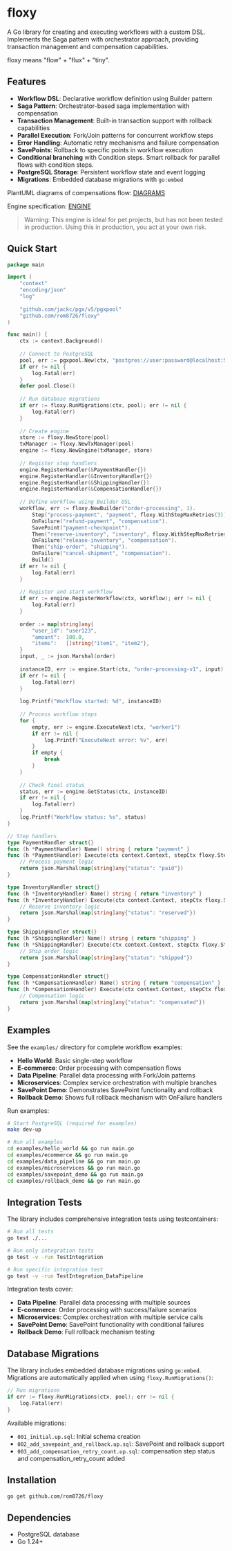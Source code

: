 # floxy

A Go library for creating and executing workflows with a custom DSL. Implements the Saga pattern with orchestrator approach, providing transaction management and compensation capabilities.

floxy means "flow" + "flux" + "tiny".

## Features

- **Workflow DSL**: Declarative workflow definition using Builder pattern
- **Saga Pattern**: Orchestrator-based saga implementation with compensation
- **Transaction Management**: Built-in transaction support with rollback capabilities
- **Parallel Execution**: Fork/Join patterns for concurrent workflow steps
- **Error Handling**: Automatic retry mechanisms and failure compensation
- **SavePoints**: Rollback to specific points in workflow execution
- **Conditional branching** with Condition steps. Smart rollback for parallel flows with condition steps.
- **PostgreSQL Storage**: Persistent workflow state and event logging
- **Migrations**: Embedded database migrations with `go:embed`

PlantUML diagrams of compensations flow: [DIAGRAMS](docs/SAGA_COMPENSATION_DIAGRAMS.md)

Engine specification: [ENGINE](docs/ENGINE_SPEC.md)

> Warning: This engine is ideal for pet projects, but has not been tested in production. Using this in production, you act at your own risk.

## Quick Start

```go
package main

import (
    "context"
    "encoding/json"
    "log"
    
    "github.com/jackc/pgx/v5/pgxpool"
    "github.com/rom8726/floxy"
)

func main() {
    ctx := context.Background()
    
    // Connect to PostgreSQL
    pool, err := pgxpool.New(ctx, "postgres://user:password@localhost:5432/floxy?sslmode=disable")
    if err != nil {
        log.Fatal(err)
    }
    defer pool.Close()
    
    // Run database migrations
    if err := floxy.RunMigrations(ctx, pool); err != nil {
        log.Fatal(err)
    }
    
    // Create engine
    store := floxy.NewStore(pool)
    txManager := floxy.NewTxManager(pool)
    engine := floxy.NewEngine(txManager, store)
    
    // Register step handlers
    engine.RegisterHandler(&PaymentHandler{})
    engine.RegisterHandler(&InventoryHandler{})
    engine.RegisterHandler(&ShippingHandler{})
    engine.RegisterHandler(&CompensationHandler{})
    
    // Define workflow using Builder DSL
    workflow, err := floxy.NewBuilder("order-processing", 1).
        Step("process-payment", "payment", floxy.WithStepMaxRetries(3)).
        OnFailure("refund-payment", "compensation").
        SavePoint("payment-checkpoint").
        Then("reserve-inventory", "inventory", floxy.WithStepMaxRetries(2)).
        OnFailure("release-inventory", "compensation").
        Then("ship-order", "shipping").
        OnFailure("cancel-shipment", "compensation").
        Build()
    if err != nil {
        log.Fatal(err)
    }
    
    // Register and start workflow
    if err := engine.RegisterWorkflow(ctx, workflow); err != nil {
        log.Fatal(err)
    }
    
    order := map[string]any{
        "user_id": "user123",
        "amount":  100.0,
        "items":   []string{"item1", "item2"},
    }
    input, _ := json.Marshal(order)
    
    instanceID, err := engine.Start(ctx, "order-processing-v1", input)
    if err != nil {
        log.Fatal(err)
    }
    
    log.Printf("Workflow started: %d", instanceID)
    
    // Process workflow steps
    for {
        empty, err := engine.ExecuteNext(ctx, "worker1")
        if err != nil {
            log.Printf("ExecuteNext error: %v", err)
        }
        if empty {
            break
        }
    }
    
    // Check final status
    status, err := engine.GetStatus(ctx, instanceID)
    if err != nil {
        log.Fatal(err)
    }
    log.Printf("Workflow status: %s", status)
}

// Step handlers
type PaymentHandler struct{}
func (h *PaymentHandler) Name() string { return "payment" }
func (h *PaymentHandler) Execute(ctx context.Context, stepCtx floxy.StepContext, input json.RawMessage) (json.RawMessage, error) {
    // Process payment logic
    return json.Marshal(map[string]any{"status": "paid"})
}

type InventoryHandler struct{}
func (h *InventoryHandler) Name() string { return "inventory" }
func (h *InventoryHandler) Execute(ctx context.Context, stepCtx floxy.StepContext, input json.RawMessage) (json.RawMessage, error) {
    // Reserve inventory logic
    return json.Marshal(map[string]any{"status": "reserved"})
}

type ShippingHandler struct{}
func (h *ShippingHandler) Name() string { return "shipping" }
func (h *ShippingHandler) Execute(ctx context.Context, stepCtx floxy.StepContext, input json.RawMessage) (json.RawMessage, error) {
    // Ship order logic
    return json.Marshal(map[string]any{"status": "shipped"})
}

type CompensationHandler struct{}
func (h *CompensationHandler) Name() string { return "compensation" }
func (h *CompensationHandler) Execute(ctx context.Context, stepCtx floxy.StepContext, input json.RawMessage) (json.RawMessage, error) {
    // Compensation logic
    return json.Marshal(map[string]any{"status": "compensated"})
}
```

## Examples

See the `examples/` directory for complete workflow examples:

- **Hello World**: Basic single-step workflow
- **E-commerce**: Order processing with compensation flows
- **Data Pipeline**: Parallel data processing with Fork/Join patterns
- **Microservices**: Complex service orchestration with multiple branches
- **SavePoint Demo**: Demonstrates SavePoint functionality and rollback
- **Rollback Demo**: Shows full rollback mechanism with OnFailure handlers

Run examples:
```bash
# Start PostgreSQL (required for examples)
make dev-up

# Run all examples
cd examples/hello_world && go run main.go
cd examples/ecommerce && go run main.go
cd examples/data_pipeline && go run main.go
cd examples/microservices && go run main.go
cd examples/savepoint_demo && go run main.go
cd examples/rollback_demo && go run main.go
```

## Integration Tests

The library includes comprehensive integration tests using testcontainers:

```bash
# Run all tests
go test ./...

# Run only integration tests
go test -v -run TestIntegration

# Run specific integration test
go test -v -run TestIntegration_DataPipeline
```

Integration tests cover:
- **Data Pipeline**: Parallel data processing with multiple sources
- **E-commerce**: Order processing with success/failure scenarios
- **Microservices**: Complex orchestration with multiple service calls
- **SavePoint Demo**: SavePoint functionality with conditional failures
- **Rollback Demo**: Full rollback mechanism testing

## Database Migrations

The library includes embedded database migrations using `go:embed`. Migrations are automatically applied when using `floxy.RunMigrations()`:

```go
// Run migrations
if err := floxy.RunMigrations(ctx, pool); err != nil {
    log.Fatal(err)
}
```

Available migrations:
- `001_initial.up.sql`: Initial schema creation
- `002_add_savepoint_and_rollback.up.sql`: SavePoint and rollback support
- `003_add_compensation_retry_count.up.sql`: compensation step status and compensation_retry_count added

## Installation

```bash
go get github.com/rom8726/floxy
```

## Dependencies

- PostgreSQL database
- Go 1.24+
